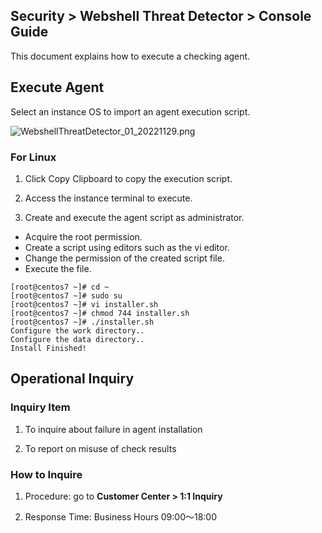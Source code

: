 ## Security > Webshell Threat Detector > Console Guide

This document explains how to execute a checking agent. 

## Execute Agent

Select an instance OS to import an agent execution script.

![WebshellThreatDetector_01_20221129.png](https://static.toastoven.net/prod_webshellthreatdetector/WebshellThreatDetector_01_20221129.png)

### For Linux

1. Click Copy Clipboard to copy the execution script.

2. Access the instance terminal to execute.

3. Create and execute the agent script as administrator.

* Acquire the root permission.
* Create a script using editors such as the vi editor.
* Change the permission of the created script file.
* Execute the file.
```
[root@centos7 ~]# cd ~
[root@centos7 ~]# sudo su
[root@centos7 ~]# vi installer.sh
[root@centos7 ~]# chmod 744 installer.sh
[root@centos7 ~]# ./installer.sh
Configure the work directory..
Configure the data directory..
Install Finished!
```

## Operational Inquiry

### Inquiry Item

1. To inquire about failure in agent installation

2. To report on misuse of check results

### How to Inquire

1. Procedure: go to **Customer Center > 1:1 Inquiry**

2. Response Time: Business Hours 09:00～18:00
